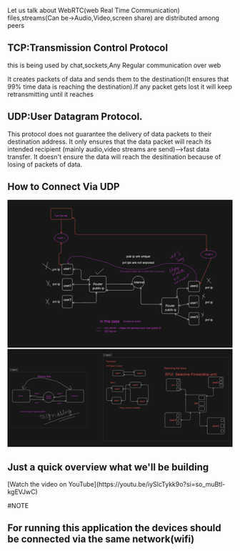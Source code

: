 Let us talk about WebRTC(web Real Time  Communication)
<br/>
files,streams(Can be->Audio,Video,screen share) are distributed among peers

<h2>TCP:Transmission Control Protocol</h2>
this is being used by chat,sockets,Any Regular communication over web

It creates packets of data and sends  them to the destination(It ensures that 99% time data is reaching the destination).If any packet gets lost it will keep retransmitting until it reaches
<h2>UDP:User Datagram Protocol.</h2>
This protocol does not guarantee the delivery of data packets to their destination address. It only ensures that the data packet will reach its intended recipient (mainly audio,video streams are send)-->fast data transfer.
It doesn't ensure the data will reach the desitination because of losing of packets of data.

<h2>How to Connect Via UDP</h2>
<div>
<section>
<img src='./images/webRTC workflow  1.png'>
</section>
<img src='./images/WebRTC workflow 2.png'>
</div>
<h2>Just a quick overview what we'll be building</h2>
[Watch the video on YouTube](https://youtu.be/iySlcTykk9o?si=so_muBtl-kgEVJwC)

#NOTE
<h2>For running this application the devices should be connected via the same network(wifi) </h2>
